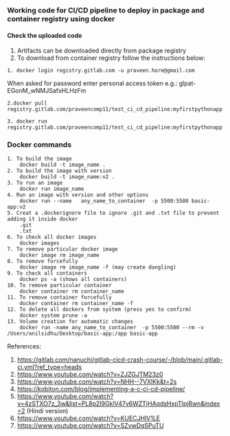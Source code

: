 ### Working code for CI/CD pipeline to deploy in package and container registry using docker

#### Check the uploaded code
  1. Artifacts can be downloaded directly from package registry
  2. To download from container registry follow the instructions below:
```
1. docker login registry.gitlab.com -u praveen.hore@gmail.com
```
When asked for password enter personal access token e.g.: glpat-EGonM_wNMJSafxHLHzFm
```
2.docker pull registry.gitlab.com/praveencomp11/test_ci_cd_pipeline:myfirstpythonapp
```
```
3. docker run registry.gitlab.com/praveencomp11/test_ci_cd_pipeline:myfirstpythonapp
```
### Docker commands
```
1. To build the image 
    docker build -t image_name .
2. To build the image with version
    docker build -t image_name:v2 .
3. To run an image
    docker run image_name
4. Run an image with version and other options
    docker run --name   any_name_to_container  -p 5500:5500 basic-app:v2
5. Creat a .dockerignore file to ignore .git and .txt file to prevent adding it inside docker 
    .git
    .txt
6. To check all docker images
    docker images
7. To remove particular docker image
    docker image rm image_name
8. To remove forcefully
    docker image rm image_name -f (may create dangling)
9. To check all containers
    docker ps -a (shows all containers)
10. To remove particular container
    docker container rm container_name
11. To remove container forcefully
    docker container rm container_name -f
12. To delete all dockers from system (press yes to confirm)
    docker system prune -a 
13. Volume creation for automatic changes
    docker run -name any_name_to_container  -p 5500:5500 --rm -v /Users/anilsidhu/Desktop/basic-app:/app basic-app
```
References:
1. https://gitlab.com/nanuchi/gitlab-cicd-crash-course/-/blob/main/.gitlab-ci.yml?ref_type=heads
2. https://www.youtube.com/watch?v=ZJZGJTM23z0
3. https://www.youtube.com/watch?v=NHH--7VXIKk&t=2s
4. https://kobiton.com/blog/implementing-a-c-ci-cd-pipeline/
5. https://www.youtube.com/watch?v=4zSTXO7z_3w&list=PL8p2I9GklV47v6WZTjHAqdsHxpTIpjRwn&index=2 (Hindi version)
6. https://www.youtube.com/watch?v=KUECJHlV1LE
7. https://www.youtube.com/watch?v=SZvwDqSPuTU

